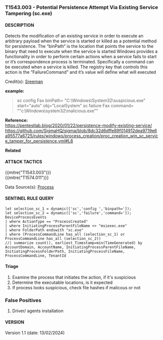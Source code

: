 ### T1543.003 - Potential Persistence Attempt Via Existing Service Tampering (sc.exe)

#### DESCRIPTION

Detects the modification of an existing service in order to execute an arbitrary payload when the service is started or killed as a potential method for persistence.
The “binPath” is the location that points the service to the binary that need to execute when the service is started
Windows provides a functionality in order to perform certain actions when a service fails to start or it’s correspondence process is terminated. Specifically a command can be executed when a service is killed. The registry key that controls this action is the “FailureCommand” and it’s value will define what will executed

Credit(s): [Sreeman](https://github.com/SigmaHQ/sigma/blob/8dc32d6dffe89f014912dea9719e6a95577a6725/rules/windows/process_creation/proc_creation_win_sc_service_tamper_for_persistence.yml#L7)

**example:**

> sc config Fax binPath= "C:\\Windows\\System32\\suspicious.exe" start="auto" obj="LocalSystem"
> sc failure Fax command= ""c:\\Windows\\system32\\malicious.exe""

**Reference:**\
https://pentestlab.blog/2020/01/22/persistence-modify-existing-service/
https://github.com/SigmaHQ/sigma/blob/8dc32d6dffe89f014912dea9719e6a95577a6725/rules/windows/process_creation/proc_creation_win_sc_service_tamper_for_persistence.yml#L8

**Related**

#### ATT&CK TACTICS<br>

{{mitre("T1543.003")}}\
{{mitre("T1574.011")}}

Data Source(s):
[Process](https://attack.mitre.org/datasources/DS0009/)

#### SENTINEL RULE QUERY<br>

```
let selection_sc_1 = dynamic(['sc','config ','binpath=']); 
let selection_sc_2 = dynamic(['sc','failure','command=']); 
DeviceProcessEvents
| where ActionType == "ProcessCreated"
| where InitiatingProcessParentFileName <> "msiexec.exe"
| where FolderPath endswith "sc.exe"
| where (ProcessCommandLine has_all (selection_sc_1) or ProcessCommandLine has_all (selection_sc_2))
//| summarize count(), earliest_Timestamp=min(TimeGenerated) by AccountDomain, AccountName, InitiatingProcessParentFileName, InitiatingProcessFolderPath, InitiatingProcessFileName, ProcessCommandLine, TenantId
```

#### Triage

1. Examine the process that initiates the action, if it's suspicious
1. Determine the executable locations, is it expected
1. If process looks suspicious, check file hashes if malicous or not

### False Positives

1. Driver/ agents installation

#### VERSION

Version 1.1 (date: 13/02/2024)
